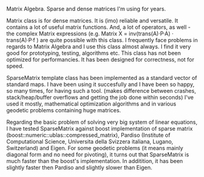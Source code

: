 
Matrix Algebra. Sparse and dense matrices I'm using for years.

Matrix class is for dense matrices. It is (imo) reliable and versatile. It contains a lot of useful matrix functions. And, a lot of operators, as well - the complex Matrix expressions (e.g. Matrix X = inv(trans(A)·P·A) · trans(A)·P·f ) are quite possible with this class. I frequently face problems in regards to Matrix Algebra and I use this class almost always. I find it very good for prototyping, testing, algorithms etc. This class has not been optimized for performancies. It has been designed for correctness, not for speed.

SparseMatrix<T> template class has been implemented as a standard vector of standard maps. I have been using it succesfully and I have been so happy, so many times, for having such a tool. (makes difference between crashes, stack/heap/buffer overflows and getting the job done within seconds) I've used it mostly, mathematical optimization algorithms and in various geodetic problems containing huge matrices. 

Regarding the basic problem of solving very big system of linear equations, I have tested SparseMatrix<T> against boost implementation of sparse matrix (boost::numeric::ublas::compressed_matrix<T>), Pardiso (Institute of Computational Science, Universita della Svizzera italiana, Lugano, Switzerland) and Eigen. For some geodetic problems (it means mainly diagonal form and no need for pivoting), it turns out that SparseMatrix<T> is much faster than the boost's implementation. In additition, it has been slightly faster then Pardiso and slightly slower than Eigen.


